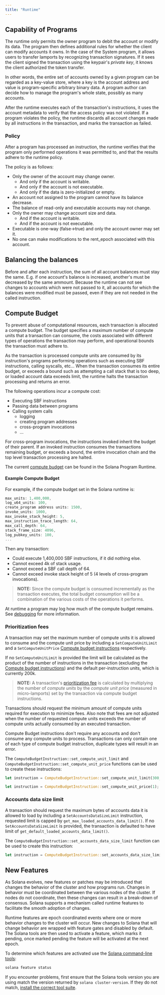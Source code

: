 ```yaml
---
title: "Runtime"
---
```


## Capability of Programs

The runtime only permits the owner program to debit the account or modify its
data. The program then defines additional rules for whether the client can
modify accounts it owns. In the case of the System program, it allows users to
transfer lamports by recognizing transaction signatures. If it sees the client
signed the transaction using the keypair's _private key_, it knows the client
authorized the token transfer.

In other words, the entire set of accounts owned by a given program can be
regarded as a key-value store, where a key is the account address and value is
program-specific arbitrary binary data. A program author can decide how to
manage the program's whole state, possibly as many accounts.

After the runtime executes each of the transaction's instructions, it uses the
account metadata to verify that the access policy was not violated. If a program
violates the policy, the runtime discards all account changes made by all
instructions in the transaction, and marks the transaction as failed.

### Policy

After a program has processed an instruction, the runtime verifies that the
program only performed operations it was permitted to, and that the results
adhere to the runtime policy.

The policy is as follows:

- Only the owner of the account may change owner.
  - And only if the account is writable.
  - And only if the account is not executable.
  - And only if the data is zero-initialized or empty.
- An account not assigned to the program cannot have its balance decrease.
- The balance of read-only and executable accounts may not change.
- Only the owner may change account size and data.
  - And if the account is writable.
  - And if the account is not executable.
- Executable is one-way (false->true) and only the account owner may set it.
- No one can make modifications to the rent_epoch associated with this account.

## Balancing the balances

Before and after each instruction, the sum of all account balances must stay the same.
E.g. if one account's balance is increased, another's must be decreased by the same ammount.
Because the runtime can not see changes to accounts which were not passed to it,
all accounts for which the balances were modified must be passed,
even if they are not needed in the called instruction.

## Compute Budget

To prevent abuse of computational resources, each transaction is allocated a
compute budget. The budget specifies a maximum number of compute units that a
transaction can consume, the costs associated with different types of operations
the transaction may perform, and operational bounds the transaction must adhere
to.

As the transaction is processed compute units are consumed by its
instruction's programs performing operations such as executing SBF instructions,
calling syscalls, etc... When the transaction consumes its entire budget, or
exceeds a bound such as attempting a call stack that is too deep, or loaded
account data exceeds limit, the runtime halts the transaction processing and
returns an error.

The following operations incur a compute cost:

- Executing SBF instructions
- Passing data between programs
- Calling system calls
  - logging
  - creating program addresses
  - cross-program invocations
  - ...

For cross-program invocations, the instructions invoked inherit the budget of
their parent. If an invoked instruction consumes the transactions remaining
budget, or exceeds a bound, the entire invocation chain and the top level
transaction processing are halted.

The current [compute
budget](https://github.com/kindtek/solana/blob/090e11210aa7222d8295610a6ccac4acda711bb9/program-runtime/src/compute_budget.rs#L26-L87) can be found in the Solana Program Runtime.

#### Example Compute Budget

For example, if the compute budget set in the Solana runtime is:

```rust
max_units: 1,400,000,
log_u64_units: 100,
create_program address units: 1500,
invoke_units: 1000,
max_invoke_stack_height: 5,
max_instruction_trace_length: 64,
max_call_depth: 64,
stack_frame_size: 4096,
log_pubkey_units: 100,
...
```

Then any transaction:

- Could execute 1,400,000 SBF instructions, if it did nothing else.
- Cannot exceed 4k of stack usage.
- Cannot exceed a SBF call depth of 64.
- Cannot exceed invoke stack height of 5 (4 levels of cross-program invocations).

> **NOTE:** Since the compute budget is consumed incrementally as the transaction executes,
> the total budget consumption will be a combination of the various costs of the
> operations it performs.

At runtime a program may log how much of the compute budget remains. See
[debugging](developing/on-chain-programs/debugging.md#monitoring-compute-budget-consumption)
for more information.

### Prioritization fees

A transaction may set the maximum number of compute units it is allowed to
consume and the compute unit price by including a `SetComputeUnitLimit` and a
`SetComputeUnitPrice`
[Compute budget instructions](https://github.com/kindtek/solana/blob/db32549c00a1b5370fcaf128981ad3323bbd9570/sdk/src/compute_budget.rs#L22)
respectively.

If no `SetComputeUnitLimit` is provided the limit will be calculated as the
product of the number of instructions in the transaction (excluding the [Compute
budget instructions](https://github.com/kindtek/solana/blob/db32549c00a1b5370fcaf128981ad3323bbd9570/sdk/src/compute_budget.rs#L22)) and the default per-instruction units, which is currently 200k.

> **NOTE:** A transaction's [prioritization fee](./../../terminology.md#prioritization-fee) is calculated by multiplying the
> number of _compute units_ by the _compute unit price_ (measured in micro-lamports)
> set by the transaction via compute budget instructions.

Transactions should request the minimum amount of compute units required for execution to minimize
fees. Also note that fees are not adjusted when the number of requested compute
units exceeds the number of compute units actually consumed by an executed
transaction.

Compute Budget instructions don't require any accounts and don't consume any
compute units to process. Transactions can only contain one of each type of
compute budget instruction, duplicate types will result in an error.

The `ComputeBudgetInstruction::set_compute_unit_limit` and
`ComputeBudgetInstruction::set_compute_unit_price` functions can be used to
create these instructions:

```rust
let instruction = ComputeBudgetInstruction::set_compute_unit_limit(300_000);
```

```rust
let instruction = ComputeBudgetInstruction::set_compute_unit_price(1);
```

### Accounts data size limit

A transaction should request the maximum bytes of accounts data it is
allowed to load by including a `SetAccountsDataSizeLimit` instruction, requested
limit is capped by `get_max_loaded_accounts_data_limit()`. If no
`SetAccountsDataSizeLimit` is provided, the transaction is defaulted to
have limit of `get_default_loaded_accounts_data_limit()`.

The `ComputeBudgetInstruction::set_accounts_data_size_limit` function can be used
to create this instruction:

```rust
let instruction = ComputeBudgetInstruction::set_accounts_data_size_limit(100_000);
```

## New Features

As Solana evolves, new features or patches may be introduced that changes the
behavior of the cluster and how programs run. Changes in behavior must be
coordinated between the various nodes of the cluster. If nodes do not
coordinate, then these changes can result in a break-down of consensus. Solana
supports a mechanism called runtime features to facilitate the smooth adoption
of changes.

Runtime features are epoch coordinated events where one or more behavior changes
to the cluster will occur. New changes to Solana that will change behavior are
wrapped with feature gates and disabled by default. The Solana tools are then
used to activate a feature, which marks it pending, once marked pending the
feature will be activated at the next epoch.

To determine which features are activated use the [Solana command-line
tools](cli/install-solana-cli-tools.md):

```bash
solana feature status
```

If you encounter problems, first ensure that the Solana tools version you are
using match the version returned by `solana cluster-version`. If they do not
match, [install the correct tool suite](cli/install-solana-cli-tools.md).
